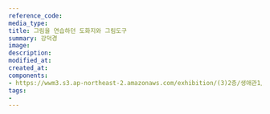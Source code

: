 ```yaml
---
reference_code:
media_type:
title: 그림을 연습하던 도화지와 그림도구
summary: 강덕경
image:
description: 
modified_at:
created_at:
components:
- https://wwm3.s3.ap-northeast-2.amazonaws.com/exhibition/(3)2층/생애관1/자료/LHS_6945.jpg
tags:
-
---
```

